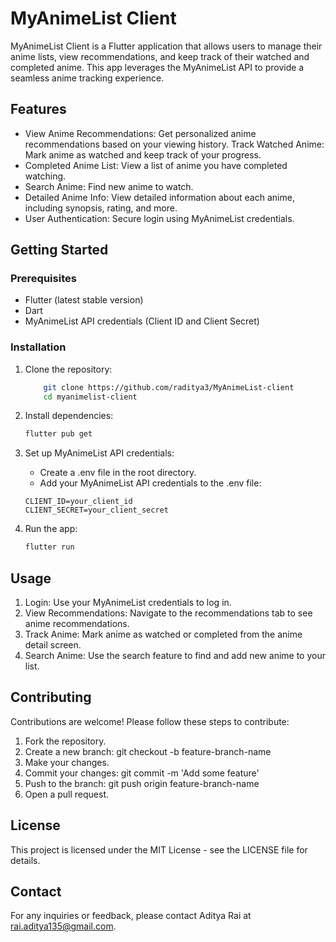 # MyAnimeList Client

MyAnimeList Client is a Flutter application that allows users to manage their anime lists, view recommendations, and keep track of their watched and completed anime. This app leverages the MyAnimeList API to provide a seamless anime tracking experience.

## Features
 - View Anime Recommendations: Get personalized anime recommendations based on your viewing history.
Track Watched Anime: Mark anime as watched and keep track of your progress.
 - Completed Anime List: View a list of anime you have completed watching.
 - Search Anime: Find new anime to watch.
 - Detailed Anime Info: View detailed information about each anime, including synopsis, rating, and more.
 - User Authentication: Secure login using MyAnimeList credentials.


## Getting Started
### Prerequisites
 - Flutter (latest stable version)
 - Dart
 - MyAnimeList API credentials (Client ID and Client Secret)

### Installation
1. Clone the repository:

    ```bash
        git clone https://github.com/raditya3/MyAnimeList-client
        cd myanimelist-client
    ```

2. Install dependencies:

    ```bash
    flutter pub get
    ```

3. Set up MyAnimeList API credentials:

   - Create a .env file in the root directory.
   - Add your MyAnimeList API credentials to the .env file:

    ```text
    CLIENT_ID=your_client_id
    CLIENT_SECRET=your_client_secret
    ```

4. Run the app:

    ```bash
    flutter run
    ```
## Usage
1. Login: Use your MyAnimeList credentials to log in.
2. View Recommendations: Navigate to the recommendations tab to see anime recommendations.
3. Track Anime: Mark anime as watched or completed from the anime detail screen.
4. Search Anime: Use the search feature to find and add new anime to your list.

## Contributing
Contributions are welcome! Please follow these steps to contribute:

1. Fork the repository.
2. Create a new branch: git checkout -b feature-branch-name
3. Make your changes.
4. Commit your changes: git commit -m 'Add some feature'
5. Push to the branch: git push origin feature-branch-name
6. Open a pull request.

## License
This project is licensed under the MIT License - see the LICENSE file for details.

## Contact
For any inquiries or feedback, please contact Aditya Rai at [rai.aditya135@gmail.com](mailto:rai.aditya135@gmail.com).